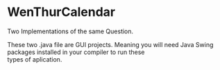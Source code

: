 # WenThurCalendar
Two Implementations of the same Question.


These two .java file are GUI projects. 
Meaning you will need Java Swing packages
installed in your  compiler to run these  
types of aplication.  

